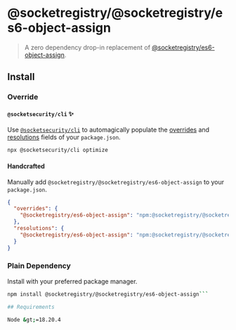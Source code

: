 # @socketregistry/@socketregistry/es6-object-assign

> A zero dependency drop-in replacement of
> [@socketregistry/es6-object-assign](https://www.npmjs.com/package/@socketregistry/es6-object-assign).

## Install

### Override

#### `@socketsecurity/cli` :sparkles:

Use [`@socketsecurity/cli`](https://www.npmjs.com/package/@socketsecurity/cli)
to automagically populate the
[overrides](https://docs.npmjs.com/cli/v9/configuring-npm/package-json#overrides)
and [resolutions](https://yarnpkg.com/configuration/manifest#resolutions) fields
of your `package.json`.

```sh
npx @socketsecurity/cli optimize
```

#### Handcrafted

Manually add `@socketregistry/@socketregistry/es6-object-assign` to your
`package.json`.

```json
{
  "overrides": {
    "@socketregistry/es6-object-assign": "npm:@socketregistry/@socketregistry/es6-object-assign@^1"
  },
  "resolutions": {
    "@socketregistry/es6-object-assign": "npm:@socketregistry/@socketregistry/es6-object-assign@^1"
  }
}
```

### Plain Dependency

Install with your preferred package manager.

````sh
npm install @socketregistry/@socketregistry/es6-object-assign```

## Requirements

Node &gt;=18.20.4
````
